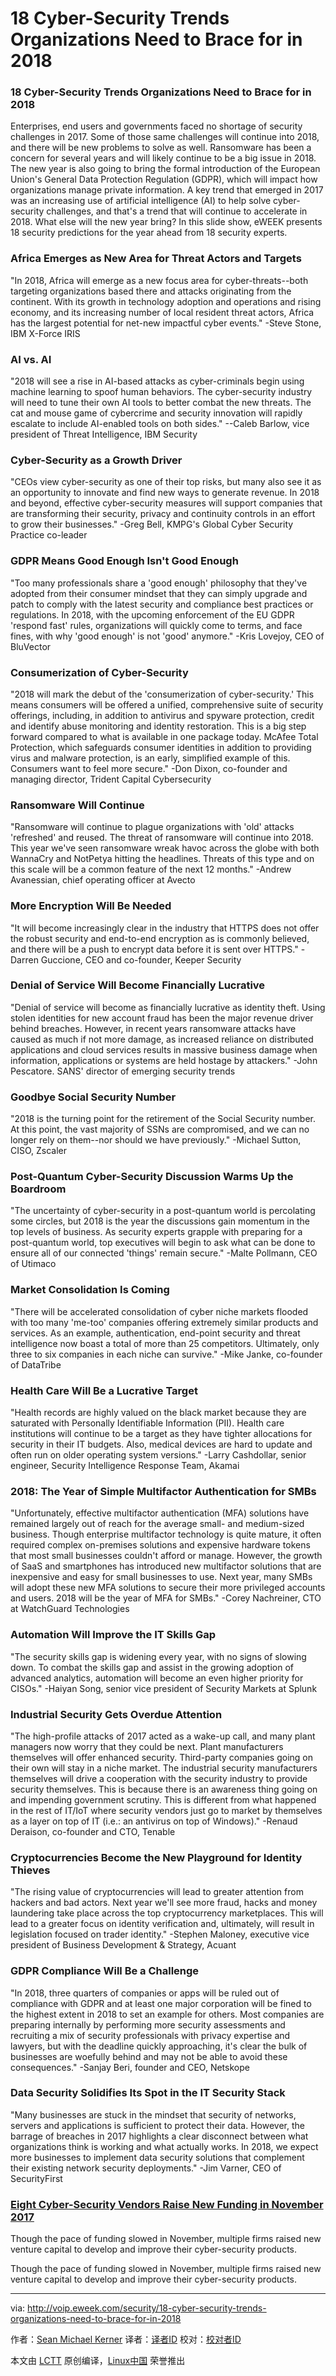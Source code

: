 18 Cyber-Security Trends Organizations Need to Brace for in 2018
======

### 18 Cyber-Security Trends Organizations Need to Brace for in 2018

Enterprises, end users and governments faced no shortage of security challenges in 2017. Some of those same challenges will continue into 2018, and there will be new problems to solve as well. Ransomware has been a concern for several years and will likely continue to be a big issue in 2018. The new year is also going to bring the formal introduction of the European Union's General Data Protection Regulation (GDPR), which will impact how organizations manage private information. A key trend that emerged in 2017 was an increasing use of artificial intelligence (AI) to help solve cyber-security challenges, and that's a trend that will continue to accelerate in 2018. What else will the new year bring? In this slide show, eWEEK presents 18 security predictions for the year ahead from 18 security experts.


### Africa Emerges as New Area for Threat Actors and Targets

"In 2018, Africa will emerge as a new focus area for cyber-threats--both targeting organizations based there and attacks originating from the continent. With its growth in technology adoption and operations and rising economy, and its increasing number of local resident threat actors, Africa has the largest potential for net-new impactful cyber events." -Steve Stone, IBM X-Force IRIS


### AI vs. AI

"2018 will see a rise in AI-based attacks as cyber-criminals begin using machine learning to spoof human behaviors. The cyber-security industry will need to tune their own AI tools to better combat the new threats. The cat and mouse game of cybercrime and security innovation will rapidly escalate to include AI-enabled tools on both sides." --Caleb Barlow, vice president of Threat Intelligence, IBM Security


### Cyber-Security as a Growth Driver

"CEOs view cyber-security as one of their top risks, but many also see it as an opportunity to innovate and find new ways to generate revenue. In 2018 and beyond, effective cyber-security measures will support companies that are transforming their security, privacy and continuity controls in an effort to grow their businesses." -Greg Bell, KMPG's Global Cyber Security Practice co-leader


### GDPR Means Good Enough Isn't Good Enough

"Too many professionals share a 'good enough' philosophy that they've adopted from their consumer mindset that they can simply upgrade and patch to comply with the latest security and compliance best practices or regulations. In 2018, with the upcoming enforcement of the EU GDPR 'respond fast' rules, organizations will quickly come to terms, and face fines, with why 'good enough' is not 'good' anymore." -Kris Lovejoy, CEO of BluVector


### Consumerization of Cyber-Security

"2018 will mark the debut of the 'consumerization of cyber-security.' This means consumers will be offered a unified, comprehensive suite of security offerings, including, in addition to antivirus and spyware protection, credit and identify abuse monitoring and identity restoration. This is a big step forward compared to what is available in one package today. McAfee Total Protection, which safeguards consumer identities in addition to providing virus and malware protection, is an early, simplified example of this. Consumers want to feel more secure." -Don Dixon, co-founder and managing director, Trident Capital Cybersecurity


### Ransomware Will Continue

"Ransomware will continue to plague organizations with 'old' attacks 'refreshed' and reused. The threat of ransomware will continue into 2018. This year we've seen ransomware wreak havoc across the globe with both WannaCry and NotPetya hitting the headlines. Threats of this type and on this scale will be a common feature of the next 12 months." -Andrew Avanessian, chief operating officer at Avecto


### More Encryption Will Be Needed

"It will become increasingly clear in the industry that HTTPS does not offer the robust security and end-to-end encryption as is commonly believed, and there will be a push to encrypt data before it is sent over HTTPS." -Darren Guccione, CEO and co-founder, Keeper Security


### Denial of Service Will Become Financially Lucrative

"Denial of service will become as financially lucrative as identity theft. Using stolen identities for new account fraud has been the major revenue driver behind breaches. However, in recent years ransomware attacks have caused as much if not more damage, as increased reliance on distributed applications and cloud services results in massive business damage when information, applications or systems are held hostage by attackers." -John Pescatore. SANS' director of emerging security trends


### Goodbye Social Security Number

"2018 is the turning point for the retirement of the Social Security number. At this point, the vast majority of SSNs are compromised, and we can no longer rely on them--nor should we have previously." -Michael Sutton, CISO, Zscaler


### Post-Quantum Cyber-Security Discussion Warms Up the Boardroom

"The uncertainty of cyber-security in a post-quantum world is percolating some circles, but 2018 is the year the discussions gain momentum in the top levels of business. As security experts grapple with preparing for a post-quantum world, top executives will begin to ask what can be done to ensure all of our connected 'things' remain secure." -Malte Pollmann, CEO of Utimaco


### Market Consolidation Is Coming

"There will be accelerated consolidation of cyber niche markets flooded with too many 'me-too' companies offering extremely similar products and services. As an example, authentication, end-point security and threat intelligence now boast a total of more than 25 competitors. Ultimately, only three to six companies in each niche can survive." -Mike Janke, co-founder of DataTribe


### Health Care Will Be a Lucrative Target

"Health records are highly valued on the black market because they are saturated with Personally Identifiable Information (PII). Health care institutions will continue to be a target as they have tighter allocations for security in their IT budgets. Also, medical devices are hard to update and often run on older operating system versions." -Larry Cashdollar, senior engineer, Security Intelligence Response Team, Akamai


### 2018: The Year of Simple Multifactor Authentication for SMBs

"Unfortunately, effective multifactor authentication (MFA) solutions have remained largely out of reach for the average small- and medium-sized business. Though enterprise multifactor technology is quite mature, it often required complex on-premises solutions and expensive hardware tokens that most small businesses couldn't afford or manage. However, the growth of SaaS and smartphones has introduced new multifactor solutions that are inexpensive and easy for small businesses to use. Next year, many SMBs will adopt these new MFA solutions to secure their more privileged accounts and users. 2018 will be the year of MFA for SMBs." -Corey Nachreiner, CTO at WatchGuard Technologies


### Automation Will Improve the IT Skills Gap

"The security skills gap is widening every year, with no signs of slowing down. To combat the skills gap and assist in the growing adoption of advanced analytics, automation will become an even higher priority for CISOs." -Haiyan Song, senior vice president of Security Markets at Splunk


### Industrial Security Gets Overdue Attention

"The high-profile attacks of 2017 acted as a wake-up call, and many plant managers now worry that they could be next. Plant manufacturers themselves will offer enhanced security. Third-party companies going on their own will stay in a niche market. The industrial security manufacturers themselves will drive a cooperation with the security industry to provide security themselves. This is because there is an awareness thing going on and impending government scrutiny. This is different from what happened in the rest of IT/IoT where security vendors just go to market by themselves as a layer on top of IT (i.e.: an antivirus on top of Windows)." -Renaud Deraison, co-founder and CTO, Tenable


### Cryptocurrencies Become the New Playground for Identity Thieves

"The rising value of cryptocurrencies will lead to greater attention from hackers and bad actors. Next year we'll see more fraud, hacks and money laundering take place across the top cryptocurrency marketplaces. This will lead to a greater focus on identity verification and, ultimately, will result in legislation focused on trader identity." -Stephen Maloney, executive vice president of Business Development &amp; Strategy, Acuant


### GDPR Compliance Will Be a Challenge

"In 2018, three quarters of companies or apps will be ruled out of compliance with GDPR and at least one major corporation will be fined to the highest extent in 2018 to set an example for others. Most companies are preparing internally by performing more security assessments and recruiting a mix of security professionals with privacy expertise and lawyers, but with the deadline quickly approaching, it's clear the bulk of businesses are woefully behind and may not be able to avoid these consequences." -Sanjay Beri, founder and CEO, Netskope


### Data Security Solidifies Its Spot in the IT Security Stack

"Many businesses are stuck in the mindset that security of networks, servers and applications is sufficient to protect their data. However, the barrage of breaches in 2017 highlights a clear disconnect between what organizations think is working and what actually works. In 2018, we expect more businesses to implement data security solutions that complement their existing network security deployments." -Jim Varner, CEO of SecurityFirst


###  [Eight Cyber-Security Vendors Raise New Funding in November 2017][1]

Though the pace of funding slowed in November, multiple firms raised new venture capital to develop and improve their cyber-security products.

Though the pace of funding slowed in November, multiple firms raised new venture capital to develop and improve their cyber-security products.

--------------------------------------------------------------------------------

via: http://voip.eweek.com/security/18-cyber-security-trends-organizations-need-to-brace-for-in-2018

作者：[Sean Michael Kerner][a]
译者：[译者ID](https://github.com/译者ID)
校对：[校对者ID](https://github.com/校对者ID)

本文由 [LCTT](https://github.com/LCTT/TranslateProject) 原创编译，[Linux中国](https://linux.cn/) 荣誉推出

[a]:http://voip.eweek.com/Authors/sean-michael-kerner
[1]:http://voip.eweek.com/security/eight-cyber-security-vendors-raise-new-funding-in-november-2017
